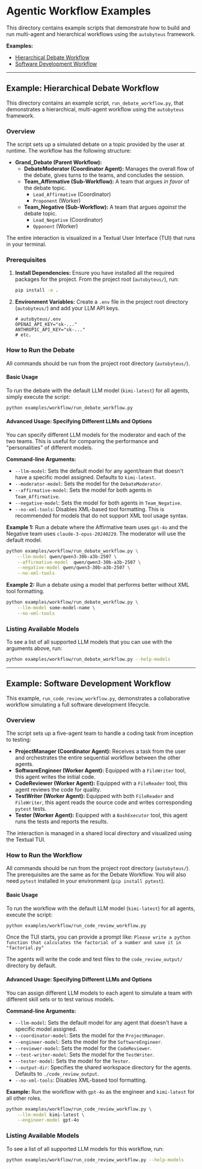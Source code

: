 # Agentic Workflow Examples

This directory contains example scripts that demonstrate how to build and run multi-agent and hierarchical workflows using the `autobyteus` framework.

**Examples:**
- [Hierarchical Debate Workflow](#example-hierarchical-debate-workflow)
- [Software Development Workflow](#example-software-development-workflow)

---

## Example: Hierarchical Debate Workflow

This directory contains an example script, `run_debate_workflow.py`, that demonstrates a hierarchical, multi-agent workflow using the `autobyteus` framework.

### Overview

The script sets up a simulated debate on a topic provided by the user at runtime. The workflow has the following structure:

- **Grand_Debate (Parent Workflow):**
  - **DebateModerator (Coordinator Agent):** Manages the overall flow of the debate, gives turns to the teams, and concludes the session.
  - **Team_Affirmative (Sub-Workflow):** A team that argues *in favor* of the debate topic.
    - `Lead_Affirmative` (Coordinator)
    - `Proponent` (Worker)
  - **Team_Negative (Sub-Workflow):** A team that argues *against* the debate topic.
    - `Lead_Negative` (Coordinator)
    - `Opponent` (Worker)

The entire interaction is visualized in a Textual User Interface (TUI) that runs in your terminal.

### Prerequisites

1.  **Install Dependencies:** Ensure you have installed all the required packages for the project. From the project root (`autobyteus/`), run:
    ```bash
    pip install -e .
    ```

2.  **Environment Variables:** Create a `.env` file in the project root directory (`autobyteus/`) and add your LLM API keys.
    ```
    # autobyteus/.env
    OPENAI_API_KEY="sk-..."
    ANTHROPIC_API_KEY="sk-..."
    # etc.
    ```

### How to Run the Debate

All commands should be run from the project root directory (`autobyteus/`).

#### Basic Usage

To run the debate with the default LLM model (`kimi-latest`) for all agents, simply execute the script:

```bash
python examples/workflow/run_debate_workflow.py
```

#### Advanced Usage: Specifying Different LLMs and Options

You can specify different LLM models for the moderator and each of the two teams. This is useful for comparing the performance and "personalities" of different models.

**Command-line Arguments:**

-   `--llm-model`: Sets the default model for any agent/team that doesn't have a specific model assigned. Defaults to `kimi-latest`.
-   `--moderator-model`: Sets the model for the `DebateModerator`.
-   `--affirmative-model`: Sets the model for both agents in `Team_Affirmative`.
-   `--negative-model`: Sets the model for both agents in `Team_Negative`.
-   `--no-xml-tools`: Disables XML-based tool formatting. This is recommended for models that do not support XML tool usage syntax.

**Example 1:** Run a debate where the Affirmative team uses `gpt-4o` and the Negative team uses `claude-3-opus-20240229`. The moderator will use the default model.

```bash
python examples/workflow/run_debate_workflow.py \
    --llm-model qwen/qwen3-30b-a3b-2507 \
    --affirmative-model  qwen/qwen3-30b-a3b-2507 \
    --negative-model qwen/qwen3-30b-a3b-2507 \
    --no-xml-tools
```

**Example 2:** Run a debate using a model that performs better without XML tool formatting.

```bash
python examples/workflow/run_debate_workflow.py \
    --llm-model some-model-name \
    --no-xml-tools
```

### Listing Available Models

To see a list of all supported LLM models that you can use with the arguments above, run:

```bash
python examples/workflow/run_debate_workflow.py --help-models
```

---

## Example: Software Development Workflow

This example, `run_code_review_workflow.py`, demonstrates a collaborative workflow simulating a full software development lifecycle.

### Overview

The script sets up a five-agent team to handle a coding task from inception to testing:

- **ProjectManager (Coordinator Agent):** Receives a task from the user and orchestrates the entire sequential workflow between the other agents.
- **SoftwareEngineer (Worker Agent):** Equipped with a `FileWriter` tool, this agent writes the initial code.
- **CodeReviewer (Worker Agent):** Equipped with a `FileReader` tool, this agent reviews the code for quality.
- **TestWriter (Worker Agent):** Equipped with both `FileReader` and `FileWriter`, this agent reads the source code and writes corresponding `pytest` tests.
- **Tester (Worker Agent):** Equipped with a `BashExecutor` tool, this agent runs the tests and reports the results.

The interaction is managed in a shared local directory and visualized using the Textual TUI.

### How to Run the Workflow

All commands should be run from the project root directory (`autobyteus/`). The prerequisites are the same as for the Debate Workflow. You will also need `pytest` installed in your environment (`pip install pytest`).

#### Basic Usage

To run the workflow with the default LLM model (`kimi-latest`) for all agents, execute the script:

```bash
python examples/workflow/run_code_review_workflow.py
```
Once the TUI starts, you can provide a prompt like: `Please write a python function that calculates the factorial of a number and save it in "factorial.py"`

The agents will write the code and test files to the `code_review_output/` directory by default.

#### Advanced Usage: Specifying Different LLMs and Options

You can assign different LLM models to each agent to simulate a team with different skill sets or to test various models.

**Command-line Arguments:**

-   `--llm-model`: Sets the default model for any agent that doesn't have a specific model assigned.
-   `--coordinator-model`: Sets the model for the `ProjectManager`.
-   `--engineer-model`: Sets the model for the `SoftwareEngineer`.
-   `--reviewer-model`: Sets the model for the `CodeReviewer`.
-   `--test-writer-model`: Sets the model for the `TestWriter`.
-   `--tester-model`: Sets the model for the `Tester`.
-   `--output-dir`: Specifies the shared workspace directory for the agents. Defaults to `./code_review_output`.
-   `--no-xml-tools`: Disables XML-based tool formatting.

**Example:** Run the workflow with `gpt-4o` as the engineer and `kimi-latest` for all other roles.

```bash
python examples/workflow/run_code_review_workflow.py \
    --llm-model kimi-latest \
    --engineer-model gpt-4o
```

### Listing Available Models

To see a list of all supported LLM models for this workflow, run:

```bash
python examples/workflow/run_code_review_workflow.py --help-models
```
